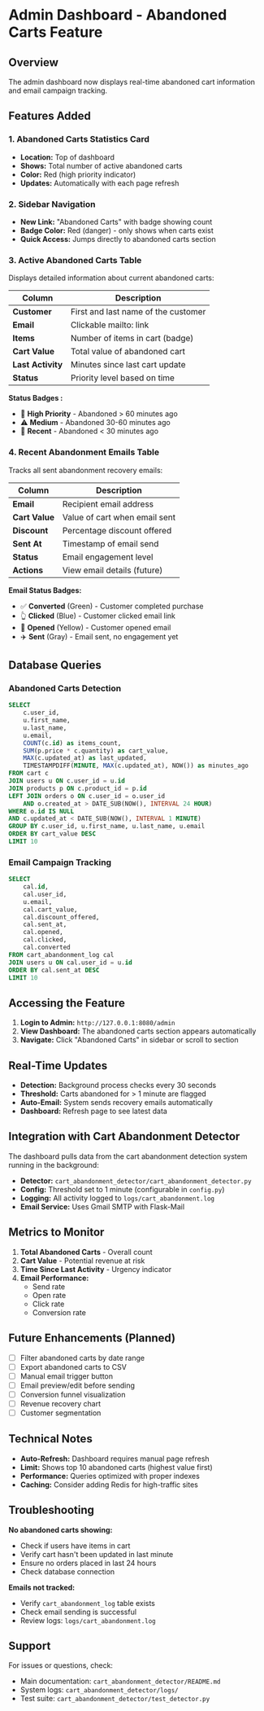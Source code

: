 # Admin Dashboard - Abandoned Carts Feature

## Overview

The admin dashboard now displays real-time abandoned cart information and email campaign tracking.

## Features Added

### 1. Abandoned Carts Statistics Card

- **Location:** Top of dashboard
- **Shows:** Total number of active abandoned carts
- **Color:** Red (high priority indicator)
- **Updates:** Automatically with each page refresh

### 2. Sidebar Navigation

- **New Link:** "Abandoned Carts" with badge showing count
- **Badge Color:** Red (danger) - only shows when carts exist
- **Quick Access:** Jumps directly to abandoned carts section

### 3. Active Abandoned Carts Table

Displays detailed information about current abandoned carts:

| Column            | Description                         |
| ----------------- | ----------------------------------- |
| **Customer**      | First and last name of the customer |
| **Email**         | Clickable mailto: link              |
| **Items**         | Number of items in cart (badge)     |
| **Cart Value**    | Total value of abandoned cart       |
| **Last Activity** | Minutes since last cart update      |
| **Status**        | Priority level based on time        |

**Status Badges :**

- 🔴 **High Priority** - Abandoned > 60 minutes ago
- ⚠️ **Medium** - Abandoned 30-60 minutes ago
- 🔵 **Recent** - Abandoned < 30 minutes ago

### 4. Recent Abandonment Emails Table

Tracks all sent abandonment recovery emails:

| Column         | Description                   |
| -------------- | ----------------------------- |
| **Email**      | Recipient email address       |
| **Cart Value** | Value of cart when email sent |
| **Discount**   | Percentage discount offered   |
| **Sent At**    | Timestamp of email send       |
| **Status**     | Email engagement level        |
| **Actions**    | View email details (future)   |

**Email Status Badges:**

- ✅ **Converted** (Green) - Customer completed purchase
- 👆 **Clicked** (Blue) - Customer clicked email link
- 📧 **Opened** (Yellow) - Customer opened email
- ✈️ **Sent** (Gray) - Email sent, no engagement yet

## Database Queries

### Abandoned Carts Detection

```sql
SELECT
    c.user_id,
    u.first_name,
    u.last_name,
    u.email,
    COUNT(c.id) as items_count,
    SUM(p.price * c.quantity) as cart_value,
    MAX(c.updated_at) as last_updated,
    TIMESTAMPDIFF(MINUTE, MAX(c.updated_at), NOW()) as minutes_ago
FROM cart c
JOIN users u ON c.user_id = u.id
JOIN products p ON c.product_id = p.id
LEFT JOIN orders o ON c.user_id = o.user_id
    AND o.created_at > DATE_SUB(NOW(), INTERVAL 24 HOUR)
WHERE o.id IS NULL
AND c.updated_at < DATE_SUB(NOW(), INTERVAL 1 MINUTE)
GROUP BY c.user_id, u.first_name, u.last_name, u.email
ORDER BY cart_value DESC
LIMIT 10
```

### Email Campaign Tracking

```sql
SELECT
    cal.id,
    cal.user_id,
    u.email,
    cal.cart_value,
    cal.discount_offered,
    cal.sent_at,
    cal.opened,
    cal.clicked,
    cal.converted
FROM cart_abandonment_log cal
JOIN users u ON cal.user_id = u.id
ORDER BY cal.sent_at DESC
LIMIT 10
```

## Accessing the Feature

1. **Login to Admin:** `http://127.0.0.1:8080/admin`
2. **View Dashboard:** The abandoned carts section appears automatically
3. **Navigate:** Click "Abandoned Carts" in sidebar or scroll to section

## Real-Time Updates

- **Detection:** Background process checks every 30 seconds
- **Threshold:** Carts abandoned for > 1 minute are flagged
- **Auto-Email:** System sends recovery emails automatically
- **Dashboard:** Refresh page to see latest data

## Integration with Cart Abandonment Detector

The dashboard pulls data from the cart abandonment detection system running in the background:

- **Detector:** `cart_abandonment_detector/cart_abandonment_detector.py`
- **Config:** Threshold set to 1 minute (configurable in `config.py`)
- **Logging:** All activity logged to `logs/cart_abandonment.log`
- **Email Service:** Uses Gmail SMTP with Flask-Mail

## Metrics to Monitor

1. **Total Abandoned Carts** - Overall count
2. **Cart Value** - Potential revenue at risk
3. **Time Since Last Activity** - Urgency indicator
4. **Email Performance:**
   - Send rate
   - Open rate
   - Click rate
   - Conversion rate

## Future Enhancements (Planned)

- [ ] Filter abandoned carts by date range
- [ ] Export abandoned carts to CSV
- [ ] Manual email trigger button
- [ ] Email preview/edit before sending
- [ ] Conversion funnel visualization
- [ ] Revenue recovery chart
- [ ] Customer segmentation

## Technical Notes

- **Auto-Refresh:** Dashboard requires manual page refresh
- **Limit:** Shows top 10 abandoned carts (highest value first)
- **Performance:** Queries optimized with proper indexes
- **Caching:** Consider adding Redis for high-traffic sites

## Troubleshooting

**No abandoned carts showing:**

- Check if users have items in cart
- Verify cart hasn't been updated in last minute
- Ensure no orders placed in last 24 hours
- Check database connection

**Emails not tracked:**

- Verify `cart_abandonment_log` table exists
- Check email sending is successful
- Review logs: `logs/cart_abandonment.log`

## Support

For issues or questions, check:

- Main documentation: `cart_abandonment_detector/README.md`
- System logs: `cart_abandonment_detector/logs/`
- Test suite: `cart_abandonment_detector/test_detector.py`
